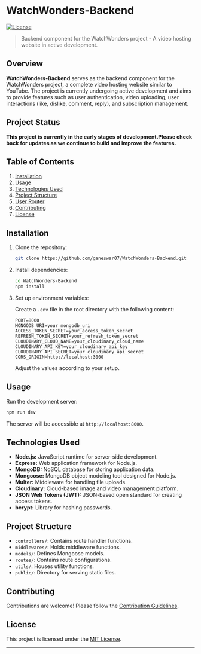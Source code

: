 

# WatchWonders-Backend

[![License](https://img.shields.io/badge/license-MIT-blue.svg)](LICENSE.md)

> Backend component for the WatchWonders project - A video hosting website in active development.



## Overview

**WatchWonders-Backend** serves as the backend component for the WatchWonders project, a complete video hosting website similar to YouTube. The project is currently undergoing active development and aims to provide features such as user authentication, video uploading, user interactions (like, dislike, comment, reply), and subscription management.

## Project Status

**This project is currently in the early stages of development.Please check back for updates as we continue to build and improve the features.**

## Table of Contents

1. [Installation](#installation)
2. [Usage](#usage)
3. [Technologies Used](#technologies-used)
4. [Project Structure](#project-structure)
5. [User Router](#user-router)
6. [Contributing](#contributing)
7. [License](#license)

## Installation

1. Clone the repository:

   ```bash
   git clone https://github.com/ganeswar07/WatchWonders-Backend.git
   ```

2. Install dependencies:

   ```bash
   cd WatchWonders-Backend
   npm install
   ```

3. Set up environment variables:

   Create a `.env` file in the root directory with the following content:

   ```env
   PORT=8000
   MONGODB_URI=your_mongodb_uri
   ACCESS_TOKEN_SECRET=your_access_token_secret
   REFRESH_TOKEN_SECRET=your_refresh_token_secret
   CLOUDINARY_CLOUD_NAME=your_cloudinary_cloud_name
   CLOUDINARY_API_KEY=your_cloudinary_api_key
   CLOUDINARY_API_SECRET=your_cloudinary_api_secret
   CORS_ORIGIN=http://localhost:3000
   ```

   Adjust the values according to your setup.

## Usage

Run the development server:

```bash
npm run dev
```

The server will be accessible at `http://localhost:8000`.

## Technologies Used

- **Node.js:** JavaScript runtime for server-side development.
- **Express:** Web application framework for Node.js.
- **MongoDB:** NoSQL database for storing application data.
- **Mongoose:** MongoDB object modeling tool designed for Node.js.
- **Multer:** Middleware for handling file uploads.
- **Cloudinary:** Cloud-based image and video management platform.
- **JSON Web Tokens (JWT):** JSON-based open standard for creating access tokens.
- **bcrypt:** Library for hashing passwords.


## Project Structure

- `controllers/`: Contains route handler functions.
- `middlewares/`: Holds middleware functions.
- `models/`: Defines Mongoose models.
- `routes/`: Contains route configurations.
- `utils/`: Houses utility functions.
- `public/`: Directory for serving static files.

## Contributing

Contributions are welcome! Please follow the [Contribution Guidelines](CONTRIBUTING.md).

## License

This project is licensed under the [MIT License](LICENSE).

---